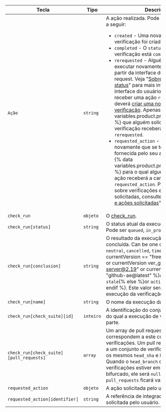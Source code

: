 | Tecla                                   | Tipo      | Descrição                                                                                                                                                                                                                                                                                                                                                                                                                |
| --------------------------------------- | --------- | ------------------------------------------------------------------------------------------------------------------------------------------------------------------------------------------------------------------------------------------------------------------------------------------------------------------------------------------------------------------------------------------------------------------------ |
| `Ação`                                  | `string`  | A ação realizada. Pode ser uma das ações a seguir: <ul><li> `created` - Uma nova execução de verificação foi criada.</li><li> `completed` - O `status` da execução da verificação está `completed`.</li><li> `rerequested` - Alguém pediu para executar novamente sua verificação a partir da interface de usuário do pull request. Veja "[Sobre verificações de status](/articles/about-status-checks#checks)" para mais informações sobre a interface do usuário do GitHub. Ao receber uma ação `rerequested`, você deverá [criar uma nova execução de verificação](/v3/checks/runs/#create-a-check-run). Apenas o {% data variables.product.prodname_github_app %} que alguém solicitar para repetir a verificação receberá a carga `rerequested`.</li><li> `requested_action` - Alguém solicitou novamente que se tome uma ação fornecida pelo seu aplicativo. Apenas o {% data variables.product.prodname_github_app %} para o qual alguém solicitou uma ação receberá a carga `requested_action`. Para saber mais sobre verificações executadas e ações solicitadas, consulte "[Verificar executa e ações solicitadas](/v3/checks/runs/#check-runs-and-requested-actions)".</li></ul>                                                                                                                                                                                                                                                                                                                                              |
| `check_run`                             | `objeto`  | O [check_run](/v3/checks/runs/#get-a-check-run).                                                                                                                                                                                                                                                                                                                                                                         |
| `check_run[status]`                     | `string`  | O status atual da execução da verificação. Pode ser `queued`, `in_progress` ou `completed`.                                                                                                                                                                                                                                                                                                                              |
| `check_run[conclusion]`                 | `string`  | O resultado da execução de verificação concluída. Can be one of `success`, `failure`, `neutral`, `cancelled`, `timed_out`,  {% if currentVersion == "free-pro-team@latest" or currentVersion ver_gt "enterprise-server@2.19" or currentVersion == "github-ae@latest" %}`action_required` or `stale`{% else %}or `action_required`{% endif %}. Este valor será `null` até que a execução da verificação seja `completed`. |
| `check_run[name]`                       | `string`  | O nome da execução da verificação.                                                                                                                                                                                                                                                                                                                                                                                       |
| `check_run[check_suite][id]`            | `inteiro` | A identificação do conjunto de verificações do qual a execução de verificação faz parte.                                                                                                                                                                                                                                                                                                                                 |
| `check_run[check_suite][pull_requests]` | `array`   | Um array de pull requests que correspondem a este conjunto de verificações. Um pull request corresponde a um conjunto de verificações se tiverem os mesmos `head_sha` e `head_branch`. Quando o `head_branch` do conjunto de verificações estiver em um repositório bifurcado, ele será `null` e o array `pull_requests` ficará vazio.                                                                                   |
| `requested_action`                      | `objeto`  | A ação solicitada pelo usuário.                                                                                                                                                                                                                                                                                                                                                                                          |
| `requested_action[identifier]`          | `string`  | A referência de integrador da ação solicitada pelo usuário.                                                                                                                                                                                                                                                                                                                                                              |
